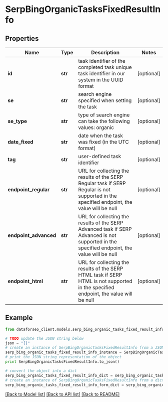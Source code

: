 # SerpBingOrganicTasksFixedResultInfo


## Properties

Name | Type | Description | Notes
------------ | ------------- | ------------- | -------------
**id** | **str** | task identifier of the completed task unique task identifier in our system in the UUID format | [optional] 
**se** | **str** | search engine specified when setting the task | [optional] 
**se_type** | **str** | type of search engine can take the following values: organic | [optional] 
**date_fixed** | **str** | date when the task was fixed (in the UTC format) | [optional] 
**tag** | **str** | user-defined task identifier | [optional] 
**endpoint_regular** | **str** | URL for collecting the results of the SERP Regular task if SERP Regular is not supported in the specified endpoint, the value will be null | [optional] 
**endpoint_advanced** | **str** | URL for collecting the results of the SERP Advanced task if SERP Advanced is not supported in the specified endpoint, the value will be null | [optional] 
**endpoint_html** | **str** | URL for collecting the results of the SERP HTML task if SERP HTML is not supported in the specified endpoint, the value will be null | [optional] 

## Example

```python
from dataforseo_client.models.serp_bing_organic_tasks_fixed_result_info import SerpBingOrganicTasksFixedResultInfo

# TODO update the JSON string below
json = "{}"
# create an instance of SerpBingOrganicTasksFixedResultInfo from a JSON string
serp_bing_organic_tasks_fixed_result_info_instance = SerpBingOrganicTasksFixedResultInfo.from_json(json)
# print the JSON string representation of the object
print SerpBingOrganicTasksFixedResultInfo.to_json()

# convert the object into a dict
serp_bing_organic_tasks_fixed_result_info_dict = serp_bing_organic_tasks_fixed_result_info_instance.to_dict()
# create an instance of SerpBingOrganicTasksFixedResultInfo from a dict
serp_bing_organic_tasks_fixed_result_info_form_dict = serp_bing_organic_tasks_fixed_result_info.from_dict(serp_bing_organic_tasks_fixed_result_info_dict)
```
[[Back to Model list]](../README.md#documentation-for-models) [[Back to API list]](../README.md#documentation-for-api-endpoints) [[Back to README]](../README.md)


